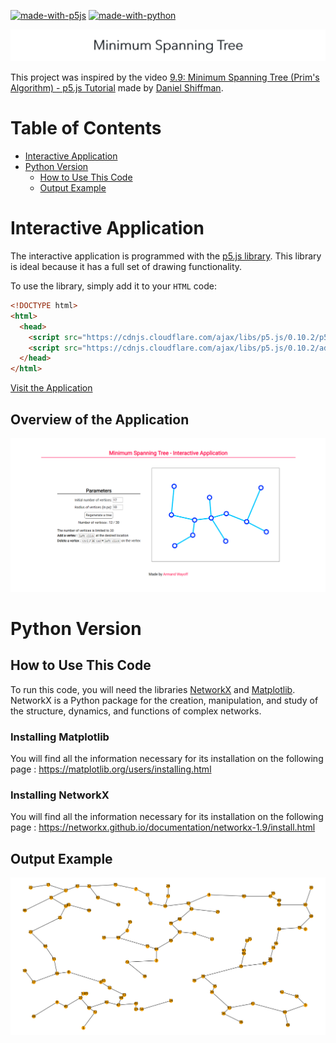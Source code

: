 [![made-with-p5js](https://img.shields.io/badge/Made_with-p5.js-ED1F5E.svg)](https://p5js.org)
[![made-with-python](https://img.shields.io/badge/Made%20with-Python-1f425f.svg)](https://www.python.org/)

[![readme_title](readme_title.png)](https://github.com/armandwayoff/Minimum-Spanning-Tree)

This project was inspired by the video [9.9: Minimum Spanning Tree (Prim's Algorithm) - p5.js Tutorial](https://youtu.be/BxabnKrOjT0) made by [Daniel Shiffman](https://github.com/shiffman).

# Table of Contents

 * [Interactive Application](#interactive-application)
 * [Python Version](#python-version)
    * [How to Use This Code](#how-to-use-this-code)
    * [Output Example](#output-example)


# Interactive Application
The interactive application is programmed with the [p5.js library](https://p5js.org/). This library is ideal because it has a full set of drawing functionality.

To use the library, simply add it to your ```HTML``` code:
```html
<!DOCTYPE html>
<html>
  <head>
    <script src="https://cdnjs.cloudflare.com/ajax/libs/p5.js/0.10.2/p5.js"></script>
    <script src="https://cdnjs.cloudflare.com/ajax/libs/p5.js/0.10.2/addons/p5.sound.min.js"></script>
  </head>
</html>
```

[Visit the Application](https://editor.p5js.org/armandwayoff/present/MXfWDcmXq)

## Overview of the Application

![overview-application](illustration_image/overview-application.png)


# Python Version

## How to Use This Code

To run this code, you will need the libraries [NetworkX](https://networkx.github.io/) and [Matplotlib](https://matplotlib.org/). NetworkX is a Python package for the creation, manipulation, and study of the structure, dynamics, and functions of complex networks.

### Installing Matplotlib

You will find all the information necessary for its installation on the following page : <https://matplotlib.org/users/installing.html>

### Installing NetworkX

You will find all the information necessary for its installation on the following page : <https://networkx.github.io/documentation/networkx-1.9/install.html>

## Output Example

![output-example](illustration_image/output_example.png)

